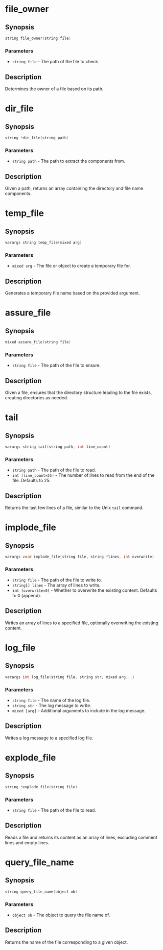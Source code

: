 # file_owner

## Synopsis

```c
string file_owner(string file)
```

### Parameters

* `string file` - The path of the file to check.

## Description

Determines the owner of a file based on its path.

# dir_file

## Synopsis

```c
string *dir_file(string path)
```

### Parameters

* `string path` - The path to extract the components from.

## Description

Given a path, returns an array containing the directory and file
name components.

# temp_file

## Synopsis

```c
varargs string temp_file(mixed arg)
```

### Parameters

* `mixed arg` - The file or object to create a temporary file for.

## Description

Generates a temporary file name based on the provided argument.

# assure_file

## Synopsis

```c
mixed assure_file(string file)
```

### Parameters

* `string file` - The path of the file to ensure.

## Description

Given a file, ensures that the directory structure leading to
the file exists, creating directories as needed.

# tail

## Synopsis

```c
varargs string tail(string path, int line_count)
```

### Parameters

* `string path` - The path of the file to read.
* `int [line_count=25]` - The number of lines to read from the end of the file. Defaults to 25.

## Description

Returns the last few lines of a file, similar to the Unix
`tail` command.

# implode_file

## Synopsis

```c
varargs void implode_file(string file, string *lines, int overwrite)
```

### Parameters

* `string file` - The path of the file to write to.
* `string[] lines` - The array of lines to write.
* `int [overwrite=0]` - Whether to overwrite the existing content. Defaults to 0 (append).

## Description

Writes an array of lines to a specified file, optionally
overwriting the existing content.

# log_file

## Synopsis

```c
varargs int log_file(string file, string str, mixed arg...)
```

### Parameters

* `string file` - The name of the log file.
* `string str` - The log message to write.
* `mixed [arg]` - Additional arguments to include in the log message.

## Description

Writes a log message to a specified log file.

# explode_file

## Synopsis

```c
string *explode_file(string file)
```

### Parameters

* `string file` - The path of the file to read.

## Description

Reads a file and returns its content as an array of lines,
excluding comment lines and empty lines.

# query_file_name

## Synopsis

```c
string query_file_name(object ob)
```

### Parameters

* `object ob` - The object to query the file name of.

## Description

Returns the name of the file corresponding to a given object.

